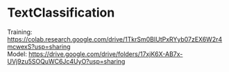# TextClassification

Training: https://colab.research.google.com/drive/1TkrSm0BIUtPxRYyb07zEX6W2r4mcwexS?usp=sharing <br>
Model: https://drive.google.com/drive/folders/17xjK6X-AB7x-UVj9zu5SOQuWC6Jc4UyO?usp=sharing
